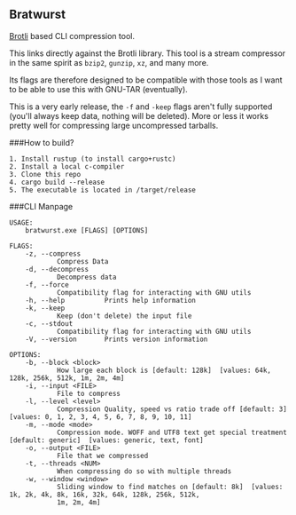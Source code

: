 Bratwurst
---

[Brotli](https://github.com/google/brotli) based CLI compression tool.

This links directly against the Brotli library. This tool is a stream
compressor in the same spirit as `bzip2`, `gunzip`, `xz`, and many
more.

Its flags are therefore designed to be compatible with those tools as
I want to be able to use this with GNU-TAR (eventually).

This is a very early release, the `-f` and `-keep` flags aren't fully
supported (you'll always keep data, nothing will be deleted). More or
less it works pretty well for compressing large uncompressed tarballs.

###How to build?

```
1. Install rustup (to install cargo+rustc)
2. Install a local c-compiler
3. Clone this repo
4. cargo build --release
5. The executable is located in /target/release
```

###CLI Manpage

```
USAGE:
    bratwurst.exe [FLAGS] [OPTIONS]

FLAGS:
    -z, --compress
            Compress Data
    -d, --decompress
            Decompress data
    -f, --force
            Compatibility flag for interacting with GNU utils
    -h, --help          Prints help information
    -k, --keep
            Keep (don't delete) the input file
    -c, --stdout
            Compatibility flag for interacting with GNU utils
    -V, --version       Prints version information

OPTIONS:
    -b, --block <block>
            How large each block is [default: 128k]  [values: 64k, 128k, 256k, 512k, 1m, 2m, 4m]
    -i, --input <FILE>
            File to compress
    -l, --level <level>
            Compression Quality, speed vs ratio trade off [default: 3]  [values: 0, 1, 2, 3, 4, 5, 6, 7, 8, 9, 10, 11]
    -m, --mode <mode>
            Compression mode. WOFF and UTF8 text get special treatment [default: generic]  [values: generic, text, font]
    -o, --output <FILE>
            File that we compressed
    -t, --threads <NUM>
            When compressing do so with multiple threads
    -w, --window <window>
            Sliding window to find matches on [default: 8k]  [values: 1k, 2k, 4k, 8k, 16k, 32k, 64k, 128k, 256k, 512k,
            1m, 2m, 4m]

```


